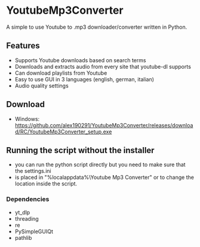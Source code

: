 # YoutubeMp3Converter
A simple to use Youtube to .mp3 downloader/converter written in Python.

## Features
- Supports Youtube downloads based on search terms
- Downloads and extracts audio from every site that youtube-dl supports
- Can download playlists from Youtube
- Easy to use GUI in 3 languages (english, german, italian)
- Audio quality settings

## Download
- Windows: https://github.com/alex190291/YoutubeMp3Converter/releases/download/RC/YoutubeMp3Converter_setup.exe

## Running the script without the installer
- you can run the python script directly but you need to make sure that the settings.ini 
- is placed in "%localappdata%\Youtube Mp3 Converter\" or to change the location inside the script.

### Dependencies
- yt_dlp
- threading
- re
- PySimpleGUIQt
- pathlib



